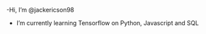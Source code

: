 -Hi, I’m @jackericson98
- I’m currently learning Tensorflow on Python, Javascript and SQL

<!---
jackericson98/jackericson98 is a ✨ special ✨ repository because its `README.md` (this file) appears on your GitHub profile.
You can click the Preview link to take a look at your changes.
--->
